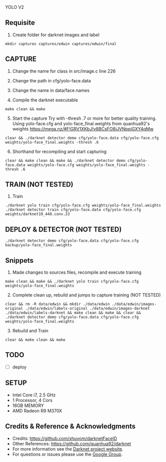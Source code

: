 YOLO V2

## Requisite
1. Create folder for darknet images and label
```
mkdir captures captures/edwin captures/edwin/final
```



## CAPTURE 
1. Change the name for class in src/image.c line 226

2. Change the path in cfg/yolo-face.data 

3. Change the name in data/face.names

4. Compile the darknet executable
```
make clean && make
```
5. Start the capture
Try with -thresh .7 or more for better quality training. Using yolo-face.cfg and yolo-face_final.weights from quanhua92's weights https://mega.nz/#F!GRV1XKbJ!v8BCsFO8iJVNppiGXY4qMw
```
clear && ./darknet detector demo cfg/yolo-face.data cfg/yolo-face.cfg weights/yolo-face_final.weights -thresh .6
``` 
6. Shorthand for recompiling and start capturing
```
clear && make clean && make && ./darknet detector demo cfg/yolo-face.data weights/yolo-face.cfg weights/yolo-face_final.weights -thresh .6
``` 



## TRAIN (NOT TESTED)
1. Train
```
./darknet yolo train cfg/yolo-face.cfg weights/yolo-face_final.weights
./darknet detector train cfg/yolo-face.data cfg/yolo-face.cfg weights/darknet19_448.conv.23
```

## DEPLOY & DETECTOR (NOT TESTED)
```
./darknet detector demo cfg/yolo-face.data cfg/yolo-face.cfg backup/yolo-face_final.weights
```



## Snippets
1. Made changes to sources files, recompile and execute training
```
make clean && make && ./darknet yolo train cfg/yolo-face.cfg weights/yolo-face_final.weights 
```

2. Complete clean up, rebuild and jumps to capture training (NOT TESTED)
```
clear && rm -R data/edwin && mkdir ./data/edwin ./data/edwin/images-original ./data/edwin/labels-original ./data/edwin/images-darknet ./data/edwin/labels-darknet && make clean && make && clear && ./darknet detector demo cfg/yolo-face.data cfg/yolo-face.cfg weights/yolo-face_final.weights
```

3. Rebuild and Train
```
clear && make clean && make
```

## TODO
- [ ] deploy

## SETUP
* Intel Core i7, 2.5 GHz
* 1 Processor, 4 Cors
* 16GB MEMORY
* AMD Radeon R9 M370X

## Credits & Reference & Acknowledgments 
* Credits: https://github.com/xhuvom/darknetFaceID
* Other References: https://github.com/quanhua92/darknet
* For more information see the [Darknet project website](http://pjreddie.com/darknet).
* For questions or issues please use the [Google Group](https://groups.google.com/forum/#!forum/darknet).